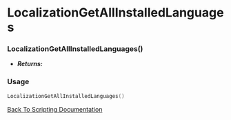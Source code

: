 # LocalizationGetAllInstalledLanguages

### LocalizationGetAllInstalledLanguages()
- ***Returns:*** 

### Usage

```Lua
LocalizationGetAllInstalledLanguages()
```


[Back To Scripting Documentation](../README.md)

